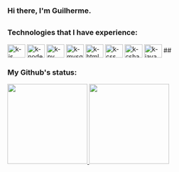 ### Hi there, I'm Guilherme.

## 
### Technologies that I have experience:
<img align="center" alt="k-js" height="30" width="40" src="https://icongr.am/devicon/javascript-original.svg?size=120">
<img align="center" alt="k-node" height="30" width="40" src="https://icongr.am/devicon/nodejs-original.svg?size=120">
<img align="center" alt="k-py" height="30" width="40" src="https://icongr.am/devicon/python-original.svg?size=120">
<img align="center" alt="k-mysql" height="30" width="40" src="https://icongr.am/devicon/mysql-original.svg?size=120">
<img align="center" alt="k-html" height="30" width="40" src="https://icongr.am/devicon/html5-original.svg?size=128">
<img align="center" alt="k-css" height="30" width="40" src="https://icongr.am/devicon/css3-original.svg?size=128">
<img align="center" alt="k-csharp" height="30" width="40" src="https://icongr.am/devicon/csharp-original.svg?size=120">
<img align="center" alt="k-java" height="30" width="40" src="https://icongr.am/devicon/java-original.svg?size=120">
##

### My Github's status:
<div>
  <a href="https://github.com/kyzzk">
  <img height="180em" src="https://github-readme-stats.vercel.app/api?username=kyzzk&show_icons=true&theme=dark&include_all_commits=true&count_private=true"/>
  <img height="180em" src="https://github-readme-stats.vercel.app/api/top-langs/?username=kyzzk&layout=compact&langs_count=16&theme=dark"/>
  </a>
<div>

